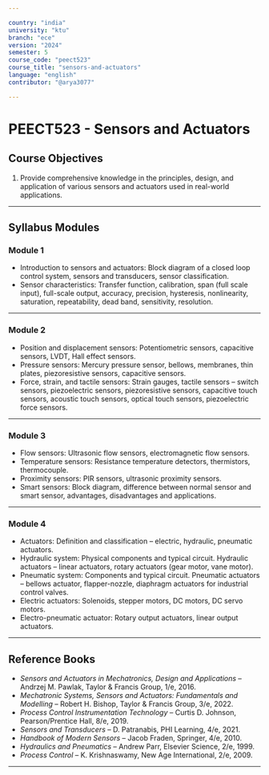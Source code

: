 ```yaml
---

country: "india"
university: "ktu"
branch: "ece"
version: "2024"
semester: 5
course_code: "peect523"
course_title: "sensors-and-actuators"
language: "english"
contributor: "@arya3077"

---
```


# PEECT523 - Sensors and Actuators

## Course Objectives

1. Provide comprehensive knowledge in the principles, design, and application of various sensors and actuators used in real-world applications.

---

## Syllabus Modules

### Module 1
- Introduction to sensors and actuators: Block diagram of a closed loop control system, sensors and transducers, sensor classification.  
- Sensor characteristics: Transfer function, calibration, span (full scale input), full-scale output, accuracy, precision, hysteresis, nonlinearity, saturation, repeatability, dead band, sensitivity, resolution.

---

### Module 2
- Position and displacement sensors: Potentiometric sensors, capacitive sensors, LVDT, Hall effect sensors.  
- Pressure sensors: Mercury pressure sensor, bellows, membranes, thin plates, piezoresistive sensors, capacitive sensors.  
- Force, strain, and tactile sensors: Strain gauges, tactile sensors – switch sensors, piezoelectric sensors, piezoresistive sensors, capacitive touch sensors, acoustic touch sensors, optical touch sensors, piezoelectric force sensors.

---

### Module 3
- Flow sensors: Ultrasonic flow sensors, electromagnetic flow sensors.  
- Temperature sensors: Resistance temperature detectors, thermistors, thermocouple.  
- Proximity sensors: PIR sensors, ultrasonic proximity sensors.  
- Smart sensors: Block diagram, difference between normal sensor and smart sensor, advantages, disadvantages and applications.

---

### Module 4
- Actuators: Definition and classification – electric, hydraulic, pneumatic actuators.  
- Hydraulic system: Physical components and typical circuit. Hydraulic actuators – linear actuators, rotary actuators (gear motor, vane motor).  
- Pneumatic system: Components and typical circuit. Pneumatic actuators – bellows actuator, flapper-nozzle, diaphragm actuators for industrial control valves.  
- Electric actuators: Solenoids, stepper motors, DC motors, DC servo motors.  
- Electro-pneumatic actuator: Rotary output actuators, linear output actuators.

---

## Reference Books

- *Sensors and Actuators in Mechatronics, Design and Applications* – Andrzej M. Pawlak, Taylor & Francis Group, 1/e, 2016.  
- *Mechatronic Systems, Sensors and Actuators: Fundamentals and Modelling* – Robert H. Bishop, Taylor & Francis Group, 3/e, 2022.  
- *Process Control Instrumentation Technology* – Curtis D. Johnson, Pearson/Prentice Hall, 8/e, 2019.  
- *Sensors and Transducers* – D. Patranabis, PHI Learning, 4/e, 2021.  
- *Handbook of Modern Sensors* – Jacob Fraden, Springer, 4/e, 2010.  
- *Hydraulics and Pneumatics* – Andrew Parr, Elsevier Science, 2/e, 1999.  
- *Process Control* – K. Krishnaswamy, New Age International, 2/e, 2009.  

---
